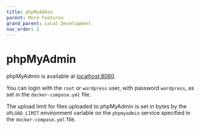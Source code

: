 ```yaml
---
title: phpMyAdmin
parent: More Features
grand_parent: Local Development
nav_order: 2
---
```

# phpMyAdmin
phpMyAdmin is available at [localhost:8080](http://localhost:8080).

You can login with the `root` or `wordpress` user,
with password `wordpress`,
as set in the `docker-compose.yml` file.

The upload limit for files uploaded to phpMyAdmin is set in bytes by the
`UPLOAD_LIMIT` environment variable on the `phpmyadmin` service
specified in the `docker-compose.yml` file.
